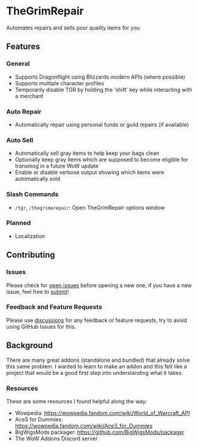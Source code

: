 # TheGrimRepair
Automates repairs and sells poor quality items for you

## Features

### General
- Supports Dragonflight using Blizzards modern APIs (where possible)
- Supports multiple character profiles
- Temporarily disable TGR by holding the 'shift' key while interacting with a merchant

### Auto Repair
- Automatically repair using personal funds or guild repairs (if available)

### Auto Sell
- Automatically sell gray items to help keep your bags clean
- Optionally keep gray items which are supposed to become eligible for transmog in a future WoW update
- Enable or disable verbose output showing which items were automatically sold

### Slash Commands
- `/tgr`, `/thegrimerepair`: Open TheGrimRepair options window

### Planned
- Localization

## Contributing

### Issues
Please check for [open issues] before opening a new one, if you have a new issue, feel free to [submit]!

### Feedback and Feature Requests
Please use [discussions] for any feedback or feature requests, try to avoid using GitHub Issues for this.

## Background
There are many great addons (standalone and bundled) that already solve this same problem. I wanted to learn to make an addon and this felt like a project that would be a good first step into understanding what it takes.

### Resources
These are some resources I found helpful along the way:
- Wowpedia: https://wowpedia.fandom.com/wiki/World_of_Warcraft_API
- Ace3 for Dummies: https://wowpedia.fandom.com/wiki/Ace3_for_Dummies
- BigWigsMods packager: https://github.com/BigWigsMods/packager
- The WoW Addons Discord server

[open issues]: https://github.com/Br3gGames/TheGrimRepair/issues
[submit]: https://github.com/Br3gGames/TheGrimRepair/issues/new
[discussions]: https://github.com/Br3gGames/TheGrimRepair/discussions
